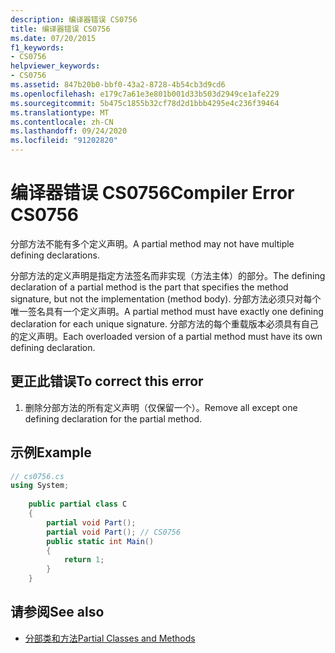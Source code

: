 ```yaml
---
description: 编译器错误 CS0756
title: 编译器错误 CS0756
ms.date: 07/20/2015
f1_keywords:
- CS0756
helpviewer_keywords:
- CS0756
ms.assetid: 847b20b0-bbf0-43a2-8728-4b54cb3d9cd6
ms.openlocfilehash: e179c7a61e3e801b001d33b503d2949ce1afe229
ms.sourcegitcommit: 5b475c1855b32cf78d2d1bbb4295e4c236f39464
ms.translationtype: MT
ms.contentlocale: zh-CN
ms.lasthandoff: 09/24/2020
ms.locfileid: "91202820"
---
```

# <a name="compiler-error-cs0756"></a><span data-ttu-id="d95c7-103">编译器错误 CS0756</span><span class="sxs-lookup"><span data-stu-id="d95c7-103">Compiler Error CS0756</span></span>

<span data-ttu-id="d95c7-104">分部方法不能有多个定义声明。</span><span class="sxs-lookup"><span data-stu-id="d95c7-104">A partial method may not have multiple defining declarations.</span></span>  
  
 <span data-ttu-id="d95c7-105">分部方法的定义声明是指定方法签名而非实现（方法主体）的部分。</span><span class="sxs-lookup"><span data-stu-id="d95c7-105">The defining declaration of a partial method is the part that specifies the method signature, but not the implementation (method body).</span></span> <span data-ttu-id="d95c7-106">分部方法必须只对每个唯一签名具有一个定义声明。</span><span class="sxs-lookup"><span data-stu-id="d95c7-106">A partial method must have exactly one defining declaration for each unique signature.</span></span> <span data-ttu-id="d95c7-107">分部方法的每个重载版本必须具有自己的定义声明。</span><span class="sxs-lookup"><span data-stu-id="d95c7-107">Each overloaded version of a partial method must have its own defining declaration.</span></span>  
  
## <a name="to-correct-this-error"></a><span data-ttu-id="d95c7-108">更正此错误</span><span class="sxs-lookup"><span data-stu-id="d95c7-108">To correct this error</span></span>  
  
1. <span data-ttu-id="d95c7-109">删除分部方法的所有定义声明（仅保留一个）。</span><span class="sxs-lookup"><span data-stu-id="d95c7-109">Remove all except one defining declaration for the partial method.</span></span>  
  
## <a name="example"></a><span data-ttu-id="d95c7-110">示例</span><span class="sxs-lookup"><span data-stu-id="d95c7-110">Example</span></span>  
  
```csharp  
// cs0756.cs  
using System;  
  
    public partial class C  
    {  
        partial void Part();  
        partial void Part(); // CS0756  
        public static int Main()  
        {  
            return 1;  
        }  
    }  
```  
  
## <a name="see-also"></a><span data-ttu-id="d95c7-111">请参阅</span><span class="sxs-lookup"><span data-stu-id="d95c7-111">See also</span></span>

- [<span data-ttu-id="d95c7-112">分部类和方法</span><span class="sxs-lookup"><span data-stu-id="d95c7-112">Partial Classes and Methods</span></span>](../programming-guide/classes-and-structs/partial-classes-and-methods.md)
